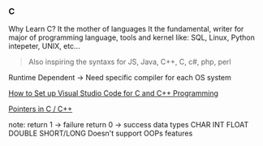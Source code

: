 ### C

Why Learn C? It the mother of languages
	It the fundamental, writer for major of programming language, tools and kernel like: SQL, Linux, Python intepeter, UNIX, etc...  
> Also inspiring the syntaxs for JS, Java, C++, C, c#, php, perl 

Runtime Dependent -> Need specific compiler for each OS system

[How to Set up Visual Studio Code for C and C++ Programming](https://www.youtube.com/watch?v=9VE7p-he4fA)

[Pointers in C / C++](https://www.youtube.com/@freecodecamp)


note:
	return 1 -> failure 
	return 0 -> success
data types
	CHAR
	INT
	FLOAT
	DOUBLE
	SHORT/LONG
Doesn't support OOPs features